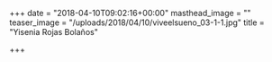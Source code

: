 +++
date = "2018-04-10T09:02:16+00:00"
masthead_image = ""
teaser_image = "/uploads/2018/04/10/viveelsueno_03-1-1.jpg"
title = "Yisenia Rojas Bolaños"

+++
